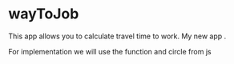 # wayToJob

This app allows you to calculate travel time to work. 
My new app .

For implementation we will use the function and circle from js</i>
